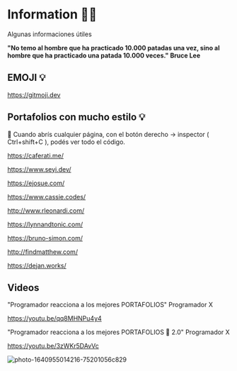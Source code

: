# Information :technologist:
Algunas informaciones útiles

**"No temo al hombre que ha practicado 10.000 patadas una vez, sino al hombre que ha practicado una patada 10.000 veces."  Bruce Lee**

## EMOJI :bulb: 

https://gitmoji.dev

## Portafolios con mucho estilo :bulb:

:art: Cuando abrís cualquier página, con el botón derecho -> inspector ( Ctrl+shift+C ), podés ver todo el código.

https://caferati.me/

https://www.seyi.dev/

https://ejosue.com/

https://www.cassie.codes/

http://www.rleonardi.com/

https://lynnandtonic.com/

https://bruno-simon.com/

http://findmatthew.com/

https://dejan.works/

## Videos

"Programador reacciona a los mejores PORTAFOLIOS" Programador X 

https://youtu.be/qq8MHNPu4y4

"Programador reacciona a los mejores PORTAFOLIOS 💼 2.0" Programador X

https://youtu.be/3zWKr5DAvVc

![photo-1640955014216-75201056c829](https://user-images.githubusercontent.com/92184167/187005533-d6801522-0296-4b5f-947a-43202c8bf185.jpg)

